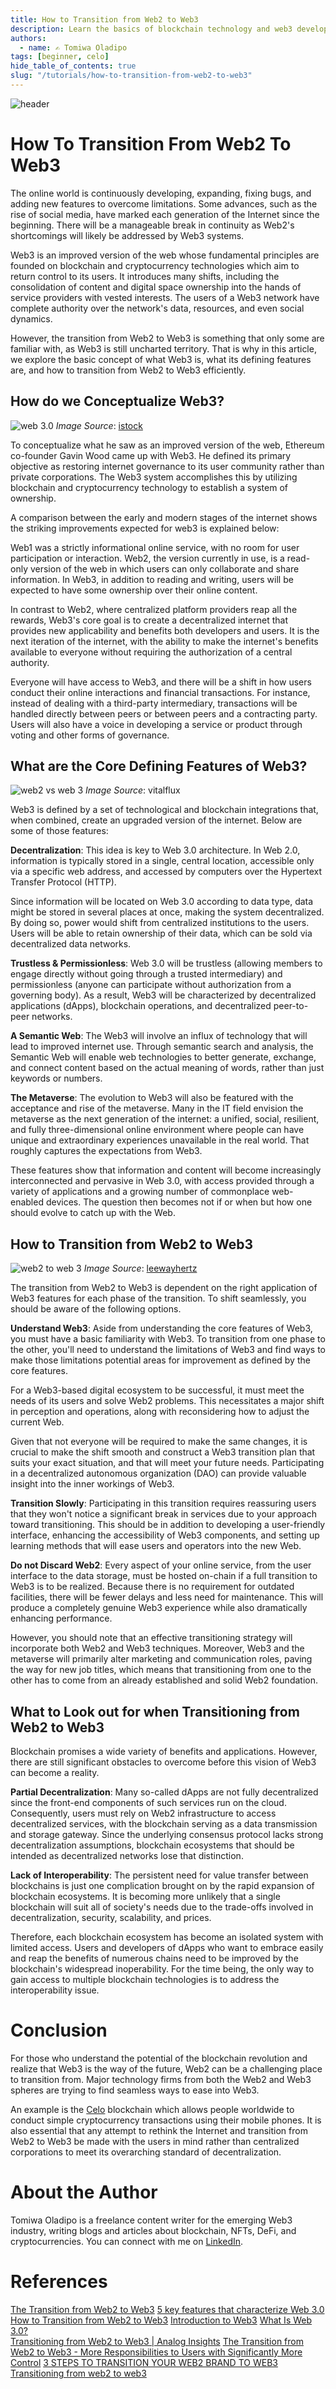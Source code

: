```yaml
---
title: How to Transition from Web2 to Web3
description: Learn the basics of blockchain technology and web3 development
authors:
  - name: ✍️ Tomiwa Oladipo
tags: [beginner, celo]
hide_table_of_contents: true
slug: "/tutorials/how-to-transition-from-web2-to-web3"
---
```


![header](../../src/data-tutorials/showcase/beginner/how-to-transition-from-web2-to-web3.png)

# How To Transition From Web2 To Web3

The online world is continuously developing, expanding, fixing bugs, and adding new features to overcome limitations. Some advances, such as the rise of social media, have marked each generation of the Internet since the beginning. There will be a manageable break in continuity as Web2's shortcomings will likely be addressed by Web3 systems.

Web3 is an improved version of the web whose fundamental principles are founded on blockchain and cryptocurrency technologies which aim to return control to its users. It introduces many shifts, including the consolidation of content and digital space ownership into the hands of service providers with vested interests. The users of a Web3 network have complete authority over the network's data, resources, and even social dynamics.

However, the transition from Web2 to Web3 is something that only some are familiar with, as Web3 is still uncharted territory. That is why in this article, we explore the basic concept of what Web3 is, what its defining features are, and how to transition from Web2 to Web3 efficiently.


## How do we Conceptualize Web3?

![web 3.0](../../blog/12-27-22-how-to-transition-from-web2-to-web3/Image/1.png)
*Image Source*: [istock](https://www.istockphoto.com/photo/web-3-0-on-futuristic-electronic-board-background-technology-of-decentralized-social-gm1390600542-447505106) 

To conceptualize what he saw as an improved version of the web, Ethereum co-founder Gavin Wood came up with Web3. He defined its primary objective as restoring internet governance to its user community rather than private corporations. The Web3 system accomplishes this by utilizing blockchain and cryptocurrency technology to establish a system of ownership. 

A comparison between the early and modern stages of the internet shows the striking improvements expected for web3 is explained below:

Web1 was a strictly informational online service, with no room for user participation or interaction. Web2, the version currently in use, is a read-only version of the web in which users can only collaborate and share information. In Web3, in addition to reading and writing, users will be expected to have some ownership over their online content.

In contrast to Web2, where centralized platform providers reap all the rewards, Web3's core goal is to create a decentralized internet that provides new applicability and benefits both developers and users. It is the next iteration of the internet, with the ability to make the internet's benefits available to everyone without requiring the authorization of a central authority. 

Everyone will have access to Web3, and there will be a shift in how users conduct their online interactions and financial transactions. For instance, instead of dealing with a third-party intermediary, transactions will be handled directly between peers or between peers and a contracting party. Users will also have a voice in developing a service or product through voting and other forms of governance.


## What are the Core Defining Features of Web3?

![web2 vs web 3](../../blog/12-27-22-how-to-transition-from-web2-to-web3/Image/2.png)
*Image Source*: vitalflux

Web3 is defined by a set of technological and blockchain integrations that, when combined, create an upgraded version of the internet. Below are some of those features:

**Decentralization**: This idea is key to Web 3.0 architecture. In Web 2.0, information is typically stored in a single, central location, accessible only via a specific web address, and accessed by computers over the Hypertext Transfer Protocol (HTTP). 

Since information will be located on Web 3.0 according to data type, data might be stored in several places at once, making the system decentralized. By doing so, power would shift from centralized institutions to the users. Users will be able to retain ownership of their data, which can be sold via decentralized data networks.

**Trustless & Permissionless**: Web 3.0 will be trustless (allowing members to engage directly without going through a trusted intermediary) and permissionless (anyone can participate without authorization from a governing body). As a result, Web3 will be characterized by decentralized applications (dApps), blockchain operations, and decentralized peer-to-peer networks.

**A Semantic Web**: The Web3 will involve an influx of technology that will lead to improved internet use. Through semantic search and analysis, the Semantic Web will enable web technologies to better generate, exchange, and connect content based on the actual meaning of words, rather than just keywords or numbers.

**The Metaverse**: The evolution to Web3 will also be featured with the acceptance and rise of the metaverse. Many in the IT field envision the metaverse as the next generation of the internet: a unified, social, resilient, and fully three-dimensional online environment where people can have unique and extraordinary experiences unavailable in the real world. That roughly captures the expectations from Web3.

These features show that information and content will become increasingly interconnected and pervasive in Web 3.0, with access provided through a variety of applications and a growing number of commonplace web-enabled devices. The question then becomes not if or when but how one should evolve to catch up with the Web.


## How to Transition from Web2 to Web3

![web2 to web 3](../../blog/12-27-22-how-to-transition-from-web2-to-web3/Image/3.png)
*Image Source*: [leewayhertz](https://www.leewayhertz.com/how-to-migrate-a-web2-application-to-web3/)

The transition from Web2 to Web3 is dependent on the right application of Web3 features for each phase of the transition. To shift seamlessly, you should be aware of the following options. 

**Understand Web3**: Aside from understanding the core features of Web3, you must have a basic familiarity with Web3. To transition from one phase to the other, you'll need to understand the limitations of Web3 and find ways to make those limitations potential areas for improvement as defined by the core features. 

For a Web3-based digital ecosystem to be successful, it must meet the needs of its users and solve Web2 problems. This necessitates a major shift in perception and operations, along with reconsidering how to adjust the current Web.

Given that not everyone will be required to make the same changes, it is crucial to make the shift smooth and construct a Web3 transition plan that suits your exact situation, and that will meet your future needs. Participating in a decentralized autonomous organization (DAO) can provide valuable insight into the inner workings of Web3.

**Transition Slowly**: Participating in this transition requires reassuring users that they won't notice a significant break in services due to your approach toward transitioning. This should be in addition to developing a user-friendly interface, enhancing the accessibility of Web3 components, and setting up learning methods that will ease users and operators into the new Web.

**Do not Discard Web2**: Every aspect of your online service, from the user interface to the data storage, must be hosted on-chain if a full transition to Web3 is to be realized. Because there is no requirement for outdated facilities, there will be fewer delays and less need for maintenance. This will produce a completely genuine Web3 experience while also dramatically enhancing performance.

However, you should note that an effective transitioning strategy will incorporate both Web2 and Web3 techniques. Moreover, Web3 and the metaverse will primarily alter marketing and communication roles, paving the way for new job titles, which means that transitioning from one to the other has to come from an already established and solid Web2 foundation. 


## What to Look out for when Transitioning from Web2 to Web3

Blockchain promises a wide variety of benefits and applications. However, there are still significant obstacles to overcome before this vision of Web3 can become a reality.

**Partial Decentralization**: Many so-called dApps are not fully decentralized since the front-end components of such services run on the cloud. Consequently, users must rely on Web2 infrastructure to access decentralized services, with the blockchain serving as a data transmission and storage gateway. Since the underlying consensus protocol lacks strong decentralization assumptions, blockchain ecosystems that should be intended as decentralized networks lose that distinction.

**Lack of Interoperability**: The persistent need for value transfer between blockchains is just one complication brought on by the rapid expansion of blockchain ecosystems. It is becoming more unlikely that a single blockchain will suit all of society's needs due to the trade-offs involved in decentralization, security, scalability, and prices.

Therefore, each blockchain ecosystem has become an isolated system with limited access. Users and developers of dApps who want to embrace easily and reap the benefits of numerous chains need to be improved by the blockchain's widespread inoperability. For the time being, the only way to gain access to multiple blockchain technologies is to address the interoperability issue.


# Conclusion

For those who understand the potential of the blockchain revolution and realize that Web3 is the way of the future, Web2 can be a challenging place to transition from. Major technology firms from both the Web2 and Web3 spheres are trying to find seamless ways to ease into Web3.

An example is the [Celo](https://celo.org/) blockchain which allows people worldwide to conduct simple cryptocurrency transactions using their mobile phones. It is also essential that any attempt to rethink the Internet and transition from Web2 to Web3 be made with the users in mind rather than centralized corporations to meet its overarching standard of decentralization.


# About the Author

Tomiwa Oladipo is a freelance content writer for the emerging Web3 industry, writing blogs and articles about blockchain, NFTs, DeFi, and cryptocurrencies. 
You can connect with me on [LinkedIn](https://www.linkedin.com/in/tomiwa-oladipo-12956416a/).




# References

[The Transition from Web2 to Web3](https://eblockchainconvention.com/transition-from-web2-to-web3/)
[5 key features that characterize Web 3.0](https://www.analyticssteps.com/blogs/key-features-characterize-web-3) 
[How to Transition from Web2 to Web3](https://dev.to/danytulumidis/how-to-transition-from-web2-to-web3-1n3g)
[Introduction to Web3](https://ethereum.org/en/web3/)
[What Is Web 3.0?](https://coinmarketcap.com/alexandria/article/what-is-web-3-0)  
[Transitioning from Web2 to Web3 | Analog Insights](https://medium.com/@analogtime/transitioning-from-web2-to-web3-analog-insights-fe305f5a6f1c)
[The Transition from Web2 to Web3 - More Responsibilities to Users with Significantly More Control](https://www.linkedin.com/pulse/transition-from-web2-web3-more-responsibilities-users-significantly-/) 
[3 STEPS TO TRANSITION YOUR WEB2 BRAND TO WEB3](https://metav.rs/blog/web3-steps-for-web2-brands/) 
[Transitioning from web2 to web3](https://bootcamp.uxdesign.cc/transitioning-from-web2-to-web3-7f9eb38e16f9)
